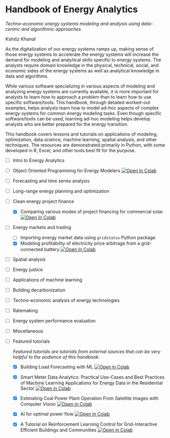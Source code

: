 # Handbook of Energy Analytics
_Techno-economic energy systems modeling and analysis using data-centric and algorithmic approaches_

*Kshitiz Khanal*

As the digitalization of our energy systems ramps up, making sense of those energy systems to accelerate the energy systems will increase the demand for modeling and analytical skills specific to energy systems. The analysts require domain knowledge in the physical, technical, social, and economic sides of the energy systems as well as analytical knowledge in data and algorithms.

While various software specializing in various aspects of modeling and analyzing energy systems are currently available, it is more important for analysts to learn how to approach a problem than to learn how to use specific software/tools. This handbook, through detailed worked-out examples, helps analysts learn how to model ad-hoc aspects of complex energy systems for common energy modeling tasks. Even though specific software/tools can be used, learning ad-hoc modeling helps develop analysts who are better prepared for the energy transition. 

This handbook covers lessons and tutorials on applications of modeling, optimization, data science, machine learning, spatial analysis, and other techniques. The resources are demonstrated primarily in Python, with some developed in R, Excel, and other tools best fit for the purpose.


- [ ] Intro to Energy Analytics
- [ ] Object Oriented Programming for Energy Modelers [![Open In Colab](https://colab.research.google.com/assets/colab-badge.svg)](https://colab.research.google.com/drive/1zLYB5L62FnOm5ogrsWNYj5IeqMy0jYc8?usp=sharing)
- [ ] Forecasting and time series analysis
- [ ] Long-range energy planning and optimization
- [ ] Clean energy project finance
  - [X] Comparing various modes of project financing for commercial solar [![Open In Colab](https://colab.research.google.com/assets/colab-badge.svg)](https://colab.research.google.com/drive/1kcRKvZm_i6wnPi2ccqo7auj8sVBaeV8B?usp=sharing)
- [ ] Energy markets and trading
  - [ ] Importing energy market data using `gridstatus` Python package
  - [X] Modeling profitability of electricity price arbitrage from a grid-connected battery [![Open In Colab](https://colab.research.google.com/assets/colab-badge.svg)](https://colab.research.google.com/drive/1eQcjrKt2Bs9y_go6MtiwrFV8V39GGxag?usp=sharing)
- [ ] Spatial analysis
- [ ] Energy justice
- [ ] Applications of machine learning
- [ ] Building decarbonization
- [ ] Techno-economic analysis of energy technologies
- [ ] Ratemaking
- [ ] Energy system performance evaluation
- [ ] Miscellaneous
- [ ] Featured tutorials
      
  *Featured tutorials are tutorials from external sources that can be very helpful to the audience of this handbook.*

  - [X] Building Load Forecasting with ML [![Open in Colab](https://colab.research.google.com/assets/colab-badge.svg)](https://colab.research.google.com/drive/1ZWpJY03xLIsUrlOzgTNHemKyLatMgKrp?usp=sharing#scrollTo=wopp4LoYKsT)
  - [X] Smart Meter Data Analytics: Practical Use-Cases and Best Practices of Machine Learning Applications for Energy Data in the Residential Sector [![Open in Colab](https://colab.research.google.com/assets/colab-badge.svg)](https://colab.research.google.com/drive/1ZWpJY03xLIsUrlOzgTNHemKyLatMgKrp?usp=sharing)
  - [X] Estimating Coal Power Plant Operation From Satellite Images with Computer Vision [![Open in Colab](https://colab.research.google.com/assets/colab-badge.svg)](https://colab.research.google.com/drive/1bkOTSrVKMaxsG938R_TFawiOyAvajnSl?usp=sharing)
  - [X] AI for optimal power flow [![Open in Colab](https://colab.research.google.com/assets/colab-badge.svg)](https://colab.research.google.com/drive/1hr9ON0CIoY18QM1PVP1ePBm1qbyq0ml7?usp=drive_link)
  - [X] A Tutorial on Reinforcement Learning Control for Grid-Interactive Efficient Buildings and Communities [![Open in Colab](https://colab.research.google.com/assets/colab-badge.svg)](https://colab.research.google.com/drive/1rZn6qLEIHMlu2iwNl1jKqvcEet8lS33A#scrollTo=13i7KQ9t-CV8)


      
